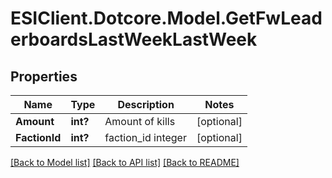 # ESIClient.Dotcore.Model.GetFwLeaderboardsLastWeekLastWeek
## Properties

Name | Type | Description | Notes
------------ | ------------- | ------------- | -------------
**Amount** | **int?** | Amount of kills | [optional] 
**FactionId** | **int?** | faction_id integer | [optional] 

[[Back to Model list]](../README.md#documentation-for-models) [[Back to API list]](../README.md#documentation-for-api-endpoints) [[Back to README]](../README.md)

